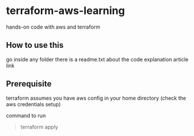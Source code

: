 # terraform-aws-learning  

hands-on code with aws and terraform  

## How to use this  

go inside any folder there is a readme.txt about the code explanation article link  

## Prerequisite

terraform assumes you have aws config in your home directory (check the aws credentials setup)

command to run

> terraform apply  
